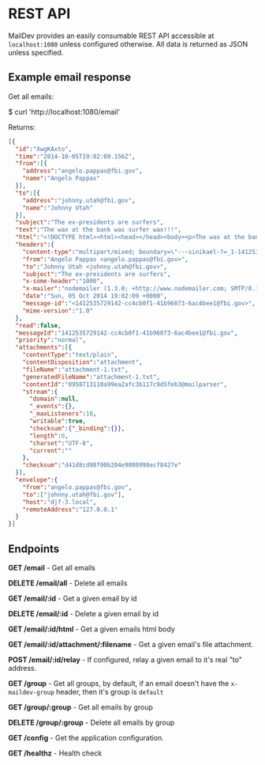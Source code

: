 # REST API

MailDev provides an easily consumable REST API accessible at `localhost:1080`
unless configured otherwise. All data is returned as JSON unless specified.

## Example email response

Get all emails:

  $ curl 'http://localhost:1080/email'

Returns:

```json
[{
  "id":"XwgKAxto",
  "time":"2014-10-05T19:02:09.156Z",
  "from":[{
    "address":"angelo.pappas@fbi.gov",
    "name":"Angelo Pappas"
  }],
  "to":[{
    "address":"johnny.utah@fbi.gov",
    "name":"Johnny Utah"
  }],
  "subject":"The ex-presidents are surfers",
  "text":"The wax at the bank was surfer wax!!!",
  "html":"<!DOCTYPE html><html><head></head><body><p>The wax at the bank was surfer wax!!!</p></body></html>",
  "headers":{
    "content-type":"multipart/mixed; boundary=\"---sinikael-?=_1-14125357291310.1947895612102002\"",
    "from":"Angelo Pappas <angelo.pappas@fbi.gov>",
    "to":"Johnny Utah <johnny.utah@fbi.gov>",
    "subject":"The ex-presidents are surfers",
    "x-some-header":"1000",
    "x-mailer":"nodemailer (1.3.0; +http://www.nodemailer.com; SMTP/0.1.13[client:1.0.0])",
    "date":"Sun, 05 Oct 2014 19:02:09 +0000",
    "message-id":"<1412535729142-cc4cb0f1-41b96073-6ac4bee1@fbi.gov>",
    "mime-version":"1.0"
  },
  "read":false,
  "messageId":"1412535729142-cc4cb0f1-41b96073-6ac4bee1@fbi.gov",
  "priority":"normal",
  "attachments":[{
    "contentType":"text/plain",
    "contentDisposition":"attachment",
    "fileName":"attachment-1.txt",
    "generatedFileName":"attachment-1.txt",
    "contentId":"0958713110a99ea2afc3b117c9d5feb3@mailparser",
    "stream":{
      "domain":null,
      "_events":{},
      "_maxListeners":10,
      "writable":true,
      "checksum":{"_binding":{}},
      "length":0,
      "charset":"UTF-8",
      "current":""
    },
    "checksum":"d41d8cd98f00b204e9800998ecf8427e"
  }],
  "envelope":{
    "from":"angelo.pappas@fbi.gov",
    "to":["johnny.utah@fbi.gov"],
    "host":"djf-3.local",
    "remoteAddress":"127.0.0.1"
  }
}]
```

## Endpoints

**GET    /email** - Get all emails

**DELETE /email/all** - Delete all emails

**GET    /email/:id** - Get a given email by id

**DELETE /email/:id** - Delete a given email by id

**GET    /email/:id/html** - Get a given emails html body

**GET    /email/:id/attachment/:filename** - Get a given email's file attachment.

**POST   /email/:id/relay** - If configured, relay a given email to it's real 
"to" address.

**GET    /group** - Get all groups, by default, if an email doesn't have the `x-maildev-group` header, then it's group is `default`

**GET    /group/:group** - Get all emails by group

**DELETE /group/:group** - Delete all emails by group

**GET    /config** - Get the application configuration.

**GET    /healthz** - Health check
